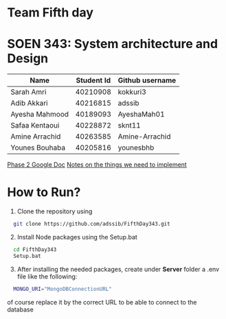 # Team Fifth day 

# SOEN 343: System architecture and Design

| Name | Student Id| Github username | 
| ------------- | ------------- | ------------- | 
| Sarah Amri| 40210908   | kokkuri3 | 
| Adib Akkari   | 40216815  | adssib | 
| Ayesha Mahmood| 40189093 |  AyeshaMah01 |
| Safaa Kentaoui | 40228872 | sknt11 |  
| Amine Arrachid | 40263585 | Amine-Arrachid | 
| Younes Bouhaba | 40205816 | younesbhb| 


[Phase 2 Google Doc](https://docs.google.com/document/d/1i2POawuKCG7FH_M4zRJQXd_zF8gFbB9sYsheUU6gsiQ/edit?usp=sharing)
[Notes on the things we need to implement](https://docs.google.com/document/d/1_56b5Tw7WpXRsGlgWD4dNUfJ6ctPsxhLtmP1D6x7DXI/edit?usp=sharing)

# How to Run?

1) Clone the repository using 

```Bash
  git clone https://github.com/adssib/FifthDay343.git
```

2) Install Node packages using the Setup.bat

```Bash
  cd FifthDay343
  Setup.bat
```

3) After installing the needed packages, create under **Server** folder a .env file like the following: 

```Bash
  MONGO_URI="MongoDBConnectionURL"
```

of course replace it by the correct URL to be able to connect to the database
